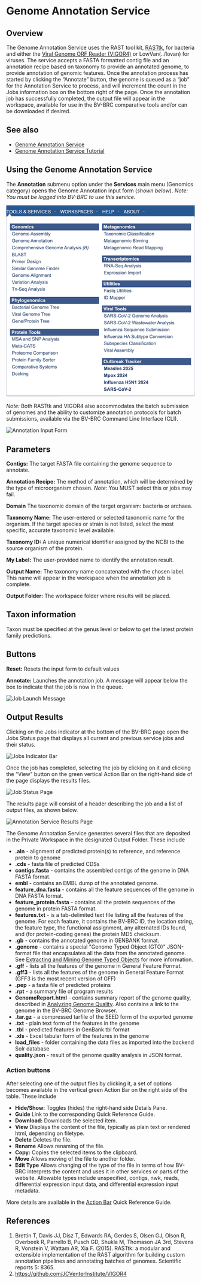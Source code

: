 # Genome Annotation Service

## Overview
The Genome Annotation Service uses the RAST tool kit, [RASTtk](https://www.ncbi.nlm.nih.gov/pmc/articles/PMC4322359/), for bacteria and either the [Viral Genome ORF Reader (VIGOR4)](https://github.com/JCVenterInstitute/VIGOR4) or LowVan(../lovan) for viruses. The service accepts a FASTA formatted contig file and an annotation recipe based on taxonomy to provide an annotated genome, to provide annotation of genomic features. Once the annotation process has started by clicking the “Annotate” button, the genome is queued as a “job” for the Annotation Service to process, and will increment the count in the Jobs information box on the bottom right of the page. Once the annotation job has successfully completed, the output file will appear in the workspace, available for use in the BV-BRC comparative tools and/or can be downloaded if desired.

## See also
* [Genome Annotation Service](https://bv-brc.org/app/Annotation)
* [Genome Annotation Service Tutorial](/tutorial/genome_annotation/genome_annotation)

## Using the Genome Annotation Service
The **Annotation** submenu option under the **Services** main menu (Genomics category) opens the Genome Annotation input form (*shown below*). *Note: You must be logged into BV-BRC to use this service.*

![Annotation Menu](../images/bv_services_menu.png)

*Note:* Both RASTtk and VIGOR4 also accommodates the batch submission of genomes and the ability to customize annotation protocols for batch submissions, available via the BV-BRC Command Line Interface (CLI).

![Annotation Input Form](../images/genome_annotation_service/annotation_input_form2.png)

## Parameters

**Contigs:** The target FASTA file containing the genome sequence to annotate.

**Annotation Recipe:** The method of annotation, which will be determined by the type of microorganism chosen. *Note:* You MUST select this or jobs may fail.

**Domain** The taxonomic domain of the target organism: bacteria or
archaea.

**Taxonomy Name:** The user-entered or selected taxonomic name for the organism. If the target species or strain is not listed, select the most specific, accurate taxonomic level available. 

**Taxonomy ID:** A unique numerical identifier assigned by the NCBI to the source organism of the protein.

**My Label:** The user-provided name to identify the annotation result.

**Output Name:** The taxonomy name concatenated with the chosen label.  This name will appear in the workspace when the annotation job is complete.

**Output Folder:** The workspace folder where results will be placed.

## Taxon information
Taxon must be specified at the genus level or below to get the latest
protein family predictions.

## Buttons

**Reset:** Resets the input form to default values

**Annotate:** Launches the annotation job. A message will appear below the box to indicate that the job is now in the queue.

![Job Launch Message](../images/job_launch_message.png)

## Output Results
Clicking on the Jobs indicator at the bottom of the BV-BRC page open the Jobs Status page that displays all current and previous service jobs and their status. 

![Jobs Indicator Bar](../images/jobs_indicator_bar.png)

Once the job has completed, selecting the job by clicking on it and clicking the "View" button on the green vertical Action Bar on the right-hand side of the page displays the results files.

![Job Status Page](../images/job_status_page.png)

The results page will consist of a header describing the job and a list of output files,
as shown below.

![Annotation Service Results Page](../images/genome_annotation_service/annotation_service_results_page.png)

The Genome Annotation Service generates several files that are deposited in the Private Workspace in the designated Output Folder. These include

* **.aln** - alignment of predicted protein(s) to reference, and reference protein to genome
* **.cds** - fasta file of predicted CDSs
* **contigs.fasta** - contains the assembled contigs of the genome in DNA FASTA format.
* **embl** - contains an EMBL dump of the annotated genome.
* **feature_dna.fasta** - contains all the feature sequences of the genome in DNA FASTA format.
* **feature_protein.fasta** - contains all the protein sequences of the genome in protein FASTA format.
* **features.txt** - is a tab-delimited text file listing all the features of the genome. For each feature, it contains the BV-BRC ID, the location string, the feature type, the functional assignment, any alternated IDs found, and (for protein-coding genes) the protein MD5 checksum.
* **.gb** - contains the annotated genome in GENBANK format.
* **.genome** - contains a special "Genome Typed Object (GTO)" JSON-format file that encapsulates all the data from the annotated genome.
See [Extracting and Mining Genome Typed Objects](cli_extracting_and_mining) for more information.
* **.gff** - lists all the features of the genome in General Feature Format.
* **.gff3** - lists all the features of the genome in General Feature Format (GFF3 is the most recent version of GFF)
* **.pep** - a fasta file of predicted proteins
* **.rpt** - a summary file of program results
* **GenomeReport.html** - contains summary report of the genome quality, described in [Analyzing Genome Quality](/tutorial/genome_quality_report/genome_quality_report). Also contains a link to the genome in the BV-BRC Genome Browser.
* **.tar.gz** - a compressed tarfile of the SEED form of the exported genome
* **.txt** - plain text form of the features in the genome
* **.tbl** - predicted features in GenBank tbl format
* **.xls** - Excel tabular form of the features in the genome
* **load_files** - folder containing the data files as imported into the backend Solr database
* **quality.json** - result of the genome quality analysis in JSON format.

### Action buttons
After selecting one of the output files by clicking it, a set of options becomes available in the vertical green Action Bar on the right side of the table.  These include

* **Hide/Show:** Toggles (hides) the right-hand side Details Pane.
* **Guide** Link to the corresponding Quick Reference Guide.
* **Download:**  Downloads the selected item.
* **View** Displays the content of the file, typically as plain text or rendered html, depending on filetype.
* **Delete** Deletes the file.
* **Rename** Allows renaming of the file.
* **Copy:** Copies the selected items to the clipboard.
* **Move** Allows moving of the file to another folder.
* **Edit Type** Allows changing of the type of the file in terms of how BV-BRC interprets the content and uses it in other services or parts of the website.  Allowable types include unspecified, contigs, nwk, reads, differential expression input data, and differential expression input metadata.

More details are available in the [Action Bar](/quick_references/action_bar) Quick Reference Guide.

## References
1. Brettin T, Davis JJ, Disz T, Edwards RA, Gerdes S, Olsen GJ, Olson R, Overbeek R, Parrello B, Pusch GD, Shukla M, Thomason JA 3rd, Stevens R, Vonstein V, Wattam AR, Xia F. (2015). RASTtk: a modular and extensible implementation of the RAST algorithm for building custom annotation pipelines and annotating batches of genomes. Scientific reports 5: 8365.
2.	https://github.com/JCVenterInstitute/VIGOR4 



